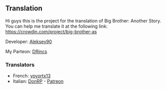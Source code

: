 ## Translation
Hi guys this is the project for the translation of Big Brother: Another Story. 
You can help me translate it at the following link: https://crowdin.com/project/big-brother-as

Developer: [Aleksey90](https://www.patreon.com/aleksey90artimages)

My Parteon: [DRincs](https://www.patreon.com/DRincs)

### Translators
- French: [yoyortx13](https://crowdin.com/profile/yoyortx13)
- Italian: [DonRP](https://crowdin.com/profile/DonRP) - [Patreon](https://www.patreon.com/DRincs)
